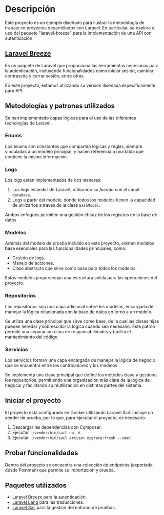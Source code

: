 # Descripción

Este proyecto es un ejemplo diseñado para ilustrar la metodología de trabajo en proyectos desarrollados con Laravel. En particular, se explora el uso del paquete "laravel-breeze" para la implementación de una API con autenticación.

## [Laravel Breeze](https://github.com/laravel/breeze)

Es un paquete de Laravel que proporciona las herramientas necesarias para la autenticación, incluyendo funcionalidades como iniciar sesión, cambiar contraseña y cerrar sesión, entre otras.

En este proyecto, estamos utilizando su versión diseñada específicamente para API.

## Metodologías y patrones utilizados

Se han implementado capas lógicas para el uso de las diferentes tecnologías de Laravel.

### Enums

Los enums son constantes que comparten lógicas y reglas, siempre vinculadas a un modelo principal, y hacen referencia a una tabla que contiene la misma información.


### Logs

Los logs están implementados de dos maneras:

1. Los logs estándar de Laravel, utilizando su *facade* con el canal `database`.
2. Logs a partir del modelo, donde todos los modelos tienen la capacidad de utilizarlos a través de la clase `BaseModel`.

Ambos enfoques permiten una gestión eficaz de los registros en la base de datos.

### Modelos

Además del modelo de prueba incluido en este proyecto, existen modelos base esenciales para las funcionalidades principales, como:

- Gestión de logs.
- Manejo de acciones.
- Clase abstracta que sirve como base para todos los modelos.

Estos modelos proporcionan una estructura sólida para las operaciones del proyecto.

### Repositorios

Los repositorios son una capa adicional sobre los modelos, encargada de manejar la lógica relacionada con la base de datos en torno a un modelo.

Se utiliza una clase principal que sirve como base, de la cual las clases hijas pueden heredar y sobrescribir la lógica cuando sea necesario. Este patrón permite una separación clara de responsabilidades y facilita el mantenimiento del código.

### Servicios

Los servicios forman una capa encargada de manejar la lógica de negocio que se encuentra entre los controladores y los modelos.

Se implementa una clase principal que define los métodos clave y gestiona los repositorios, permitiendo una organización más clara de la lógica de negocio y facilitando su reutilización en distintas partes del sistema.

## Iniciar el proyecto

El proyecto está configurado en Docker utilizando Laravel Sail. Incluye un seeder de prueba, por lo que, para ejecutar el proyecto, es necesario:

1. Descargar las dependencias con Composer.
2. Ejecutar `./vendor/bin/sail up -d`.
3. Ejecutar `./vendor/bin/sail artisan migrate:fresh --seed`.

## Probar funcionalidades

Dentro del proyecto se encuentra una colección de endpoints (exportada desde Postman) que permite su importación y prueba.

## Paquetes utilizados

- [Laravel Breeze](https://github.com/laravel/breeze) para la autenticación.
- [Laravel Lang](https://github.com/Laravel-Lang/common) para las traducciones.
- [Laravel Sail](https://github.com/laravel/sail) para la gestión del entorno de pruebas.
